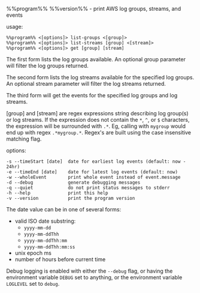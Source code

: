 %%program%% %%version%% - print AWS log groups, streams, and events

usage:

    %%program%% <[options]> list-groups <[group]>
    %%program%% <[options]> list-streams [group] <[stream]>
    %%program%% <[options]> get [group] [stream]

The first form lists the log groups available.  An optional group parameter
will filter the log groups returned.

The second form lists the log streams available for the specified log groups.
An optional stream parameter will filter the log streams returned.

The third form will get the events for the specified log groups and log streams.

[group] and [stream] are regex expressions string describing log group(s) or
log streams.  If the expression does not contain the `*`, `^`, or `$`
characters, the expression will be surrounded with `.*`.  Eg, calling with
`mygroup` would end up with regex `.*mygroup.*`.  Regex's are built using
the case insensitive matching flag.

options:

    -s --timeStart [date]  date for earliest log events (default: now - 24hr)
    -e --timeEnd [date]    date for latest log events (default: now)
    -w --wholeEvent        print whole event instead of event.message
    -d --debug             generate debugging messages
    -q --quiet             do not print status messages to stderr
    -h --help              print this help
    -v --version           print the program version

The date value can be in one of several forms:

* valid ISO date substring:
  * `yyyy-mm-dd`
  * `yyyy-mm-ddThh`
  * `yyyy-mm-ddThh:mm`
  * `yyyy-mm-ddThh:mm:ss`
* unix epoch ms
* number of hours before current time

Debug logging is enabled with either the `--debug` flag, or having the
environment variable `DEBUG` set to anything, or the environment variable
`LOGLEVEL` set to `debug`.
